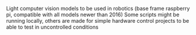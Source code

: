 Light computer vision models to be used in robotics (base frame raspberry pi, compatible with all models newer than 2016)
Some scripts might be running locally, others are made for simple hardware control projects to be able to test in uncontrolled conditions
